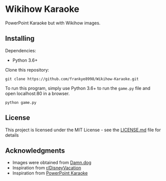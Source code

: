 # Wikihow Karaoke

PowerPoint Karaoke but with Wikihow images.

## Installing

Dependencies:
* Python 3.6+

Clone this repository:

```
git clone https://github.com/frankye8998/Wikihow-Karaoke.git
```

To run this program, simply use Python 3.6+ to run the `game.py` file and open localhost:80 in a browser.

```
python game.py
```

## License

This project is licensed under the MIT License - see the [LICENSE.md](LICENSE.md) file for details

## Acknowledgments

* Images were obtained from [Damn.dog](https://github.com/jaydenkieran/Damn-Dog/)
* Inspiration from [r/DisneyVacation](https://www.reddit.com/r/DisneyVacation)
* Inspiration from [PowerPoint Karaoke](https://en.wikipedia.org/wiki/PowerPoint_Karaoke)

